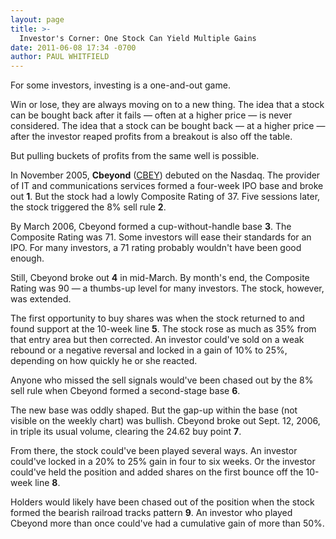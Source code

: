 ```yaml
---
layout: page
title: >-
  Investor's Corner: One Stock Can Yield Multiple Gains
date: 2011-06-08 17:34 -0700
author: PAUL WHITFIELD
---
```





For some investors, investing is a one-and-out game.

  

Win or lose, they are always moving on to a new thing. The idea that a stock can be bought back after it fails — often at a higher price — is never considered. The idea that a stock can be bought back — at a higher price — after the investor reaped profits from a breakout is also off the table.

  

But pulling buckets of profits from the same well is possible.

  

In November 2005, **Cbeyond** ([CBEY](https://research.investors.com/quote.aspx?symbol=CBEY)) debuted on the Nasdaq. The provider of IT and communications services formed a four-week IPO base and broke out **1**. But the stock had a lowly Composite Rating of 37. Five sessions later, the stock triggered the 8% sell rule **2**.

  

By March 2006, Cbeyond formed a cup-without-handle base **3**. The Composite Rating was 71. Some investors will ease their standards for an IPO. For many investors, a 71 rating probably wouldn't have been good enough.

  

Still, Cbeyond broke out **4** in mid-March. By month's end, the Composite Rating was 90 — a thumbs-up level for many investors. The stock, however, was extended.

  

The first opportunity to buy shares was when the stock returned to and found support at the 10-week line **5**. The stock rose as much as 35% from that entry area but then corrected. An investor could've sold on a weak rebound or a negative reversal and locked in a gain of 10% to 25%, depending on how quickly he or she reacted.

  

Anyone who missed the sell signals would've been chased out by the 8% sell rule when Cbeyond formed a second-stage base **6**.

  

The new base was oddly shaped. But the gap-up within the base (not visible on the weekly chart) was bullish. Cbeyond broke out Sept. 12, 2006, in triple its usual volume, clearing the 24.62 buy point **7**.

  

From there, the stock could've been played several ways. An investor could've locked in a 20% to 25% gain in four to six weeks. Or the investor could've held the position and added shares on the first bounce off the 10-week line **8**.

  

Holders would likely have been chased out of the position when the stock formed the bearish railroad tracks pattern **9**. An investor who played Cbeyond more than once could've had a cumulative gain of more than 50%.




